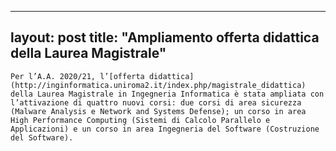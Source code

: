 
---
layout: post
title:  "Ampliamento offerta didattica della Laurea Magistrale"
---
	Per l’A.A. 2020/21, l’[offerta didattica](http://inginformatica.uniroma2.it/index.php/magistrale_didattica) della Laurea Magistrale in Ingegneria Informatica è stata ampliata con l’attivazione di quattro nuovi corsi: due corsi di area sicurezza (Malware Analysis e Network and Systems Defense); un corso in area High Performance Computing (Sistemi di Calcolo Parallelo e Applicazioni) e un corso in area Ingegneria del Software (Costruzione del Software).